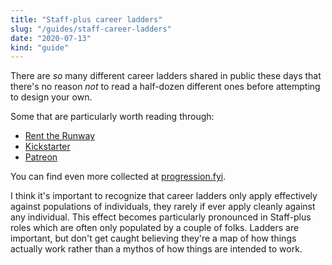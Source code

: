 ```yaml
---
title: "Staff-plus career ladders"
slug: "/guides/staff-career-ladders"
date: "2020-07-13"
kind: "guide"
---
```


There are *so* many different career ladders shared in public these days
that there's no reason *not* to read a half-dozen different ones before
attempting to design your own.

Some that are particularly worth reading through:

* [Rent the Runway](https://docs.google.com/spreadsheets/d/1k4sO6pyCl_YYnf0PAXSBcX776rNcTjSOqDxZ5SDty-4/edit#gid=0)
* [Kickstarter](https://gist.github.com/jamtur01/aef437a79fee5a9cefdc#junioreng)
* [Patreon](https://levels.patreon.com)

You can find even more collected at [progression.fyi](https://www.progression.fyi).

I think it's important to recognize that career ladders only apply effectively against
populations of individuals, they rarely if ever apply cleanly against any individual.
This effect becomes particularly pronounced in Staff-plus roles which are often only
populated by a couple of folks. Ladders are important, but don't get caught believing
they're a map of how things actually work rather than a mythos of how things are intended to work.